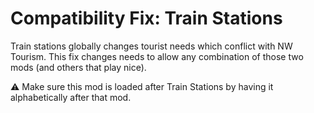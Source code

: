 # Compatibility Fix: Train Stations

Train stations globally changes tourist needs which conflict with NW Tourism.
This fix changes needs to allow any combination of those two mods (and others that play nice).

⚠ Make sure this mod is loaded after Train Stations by having it alphabetically after that mod.
